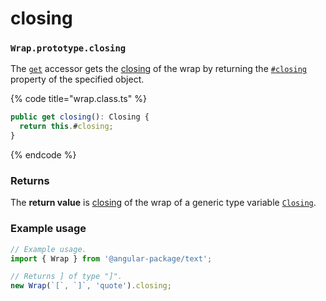 # closing

### `Wrap.prototype.closing`

The [`get`](https://developer.mozilla.org/en-US/docs/Web/JavaScript/Reference/Functions/get) accessor gets the [closing](../../library/basic-concepts.md#closing) of the wrap by returning the [`#closing`](../instance-properties.md#closing-closing) property of the specified object.

{% code title="wrap.class.ts" %}
```typescript
public get closing(): Closing {
  return this.#closing;
}
```
{% endcode %}

### Returns

The **return value** is [closing](../../library/basic-concepts.md#closing) of the wrap of a generic type variable [`Closing`](../generic-type-variables.md#wrap-closing).

### Example usage

```typescript
// Example usage.
import { Wrap } from '@angular-package/text';

// Returns ] of type "]".
new Wrap(`[`, `]`, 'quote').closing;
```
